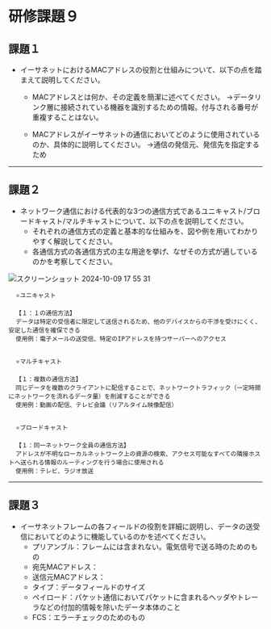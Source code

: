 # 研修課題９

## 課題１
* イーサネットにおけるMACアドレスの役割と仕組みについて、以下の点を踏まえて説明してください。
    * MACアドレスとは何か、その定義を簡潔に述べてください。
→データリンク層に接続されている機器を識別するための情報。付与される番号が重複することはない。

    * MACアドレスがイーサネットの通信においてどのように使用されているのか、具体的に説明してください。
→通信の発信元、発信先を指定するため

---


## 課題２
* ネットワーク通信における代表的な3つの通信方式であるユニキャスト/ブロードキャスト/マルチキャストについて、以下の点を説明してください。
    * それぞれの通信方式の定義と基本的な仕組みを、図や例を用いてわかりやすく解説してください。
    * 各通信方式の各通信方式の主な用途を挙げ、なぜその方式が適しているのかを考察してください。
  
![スクリーンショット 2024-10-09 17 55 31](https://github.com/user-attachments/assets/cde74c6d-b270-4c34-9c11-48b34ef12810)


      ⭐️ユニキャスト
  
      【１：１の通信方法】
      データは特定の受信者に限定して送信されるため、他のデバイスからの干渉を受けにくく、安定した通信を確保できる  
      使用例：電子メールの送受信、特定のIPアドレスを持つサーバーへのアクセス
      
      
      ⭐️マルチキャスト
      
      【１：複数の通信方法】
      同じデータを複数のクライアントに配信することで、ネットワークトラフィック（一定時間にネットワークを流れるデータ量）を削減することができる  
      使用例：動画の配信、テレビ会議（リアルタイム映像配信）
 
      
      ⭐️ブロードキャスト
      
      【１：同一ネットワーク全員の通信方法】
      アドレスが不明なローカルネットワーク上の資源の検索、アクセス可能なすべての隣接ホストへ送られる情報のルーティングを行う場合に使用される  
      使用例：テレビ、ラジオ放送
 
---

  
## 課題３
* イーサネットフレームの各フィールドの役割を詳細に説明し、データの送受信においてどのように機能しているのかを述べてください。
    * プリアンブル：フレームには含まれない。電気信号で送る時のためのもの
    * 宛先MACアドレス：
    * 送信元MACアドレス：
    * タイプ：データフィールドのサイズ
    * ペイロード：パケット通信においてパケットに含まれるヘッダやトレーラなどの付加的情報を除いたデータ本体のこと
    * FCS：エラーチェックのためのもの
